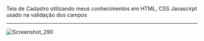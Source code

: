 Tela de Cadastro utilizando meus conhecimentos em HTML, CSS
Javascirpt usado na validação dos campos

---------------------------------------------------------------------------------------------------------------------


![Screenshot_290](https://github.com/Kaua2123/Cadastro-JSPuro/assets/102362421/46df8a06-dc84-45d3-8ada-3d1ed6bbd762)
